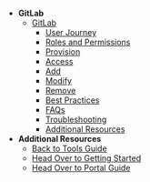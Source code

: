 - **GitLab**
  - [GitLab](gitlab/gitlab-overview)
    -	[User Journey](gitlab/gitlab-user-journey)
    -	[Roles and Permissions](gitlab/gitlab-roles-and-permissions)
    - [Provision](gitlab/gitlab-provision)
    - [Access](gitlab/gitlab-access)
    -	[Add](gitlab/gitlab-add)
    -	[Modify](gitlab/gitlab-modify)
    -	[Remove](gitlab/gitlab-remove)
    - [Best Practices](gitlab/gitlab-best-practices)
    - [FAQs](gitlab/gitlab-faqs)
    - [Troubleshooting](gitlab/gitlab-troubleshooting)
    - [Additional Resources](gitlab/gitlab-additional-resources)        
- **Additional Resources**
  - [Back to Tools Guide](https://docs.developer.tech.gov.sg/docs/ship-hats-tools-guide/#/tools-overview)
  - [Head Over to Getting Started](https://docs.developer.tech.gov.sg/docs/ship-hats-getting-started-guide/#/)
  - [Head Over to Portal Guide](https://docs.developer.tech.gov.sg/docs/ship-hats-portal-guide/#/ship-hats-portal-overview)